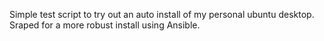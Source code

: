 Simple test script to try out an auto install of my personal ubuntu desktop. Sraped for a more robust install using Ansible. 

